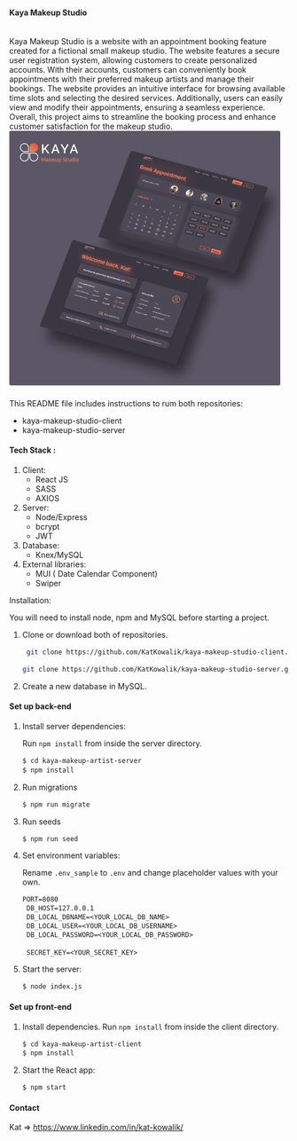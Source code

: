#### Kaya Makeup Studio
<br>
Kaya Makeup Studio is a website with an appointment booking feature created for a fictional small makeup studio. The website features a secure user registration system, allowing customers to create personalized accounts. With their accounts, customers can conveniently book appointments with their preferred makeup artists and manage their bookings. The website provides an intuitive interface for browsing available time slots and selecting the desired services. Additionally, users can easily view and modify their appointments, ensuring a seamless experience. Overall, this project aims to streamline the booking process and enhance customer satisfaction for the makeup studio.


<div align="center"> 
  <img src="./public/Screens%20-presentation.png" alt="screenshot" />
</div>

This README file includes instructions to rum both repositories:
- kaya-makeup-studio-client
- kaya-makeup-studio-server

#### Tech Stack :

1. Client:
    - React JS
    - SASS
    - AXIOS
2. Server:
    - Node/Express
    - bcrypt
    - JWT
3. Database:
    - Knex/MySQL
4. External libraries:
    - MUI ( Date Calendar Component)
    - Swiper


Installation:

You will need to install node, npm and MySQL before starting a project.

1. Clone or download both of repositories.
   ```bash
    git clone https://github.com/KatKowalik/kaya-makeup-studio-client.git
    ```
     ```bash
    git clone https://github.com/KatKowalik/kaya-makeup-studio-server.git
    ```

2. Create a new database in MySQL.
   
#### Set up back-end

1. Install server dependencies:  
   
   Run `npm install` from inside the server directory.
   ```bash    
   $ cd kaya-makeup-artist-server
   $ npm install
   ```
2. Run migrations
   ```bash
   $ npm run migrate
   ```
3. Run seeds
   ```bash
   $ npm run seed
   ```
4. Set environment variables:  
   
   Rename `.env_sample` to `.env` and change placeholder values with your own.
   ```shell
   PORT=8080
    DB_HOST=127.0.0.1
    DB_LOCAL_DBNAME=<YOUR_LOCAL_DB_NAME>
    DB_LOCAL_USER=<YOUR_LOCAL_DB_USERNAME>
    DB_LOCAL_PASSWORD=<YOUR_LOCAL_DB_PASSWORD>

    SECRET_KEY=<YOUR_SECRET_KEY>    
   ```
5. Start the server:
   ```bash
   $ node index.js
   ```

#### Set up front-end

1. Install dependencies.
   Run `npm install` from inside the client directory.
   ```bash    
   $ cd kaya-makeup-artist-client
   $ npm install
   ```
2. Start the React app:
    ```bash
    $ npm start
    ```

#### Contact 

Kat => https://www.linkedin.com/in/kat-kowalik/